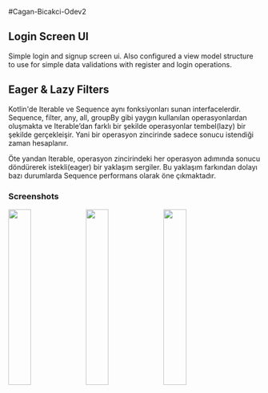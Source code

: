 #Cagan-Bicakci-Odev2

## Login Screen UI

Simple login and signup screen ui.
Also configured a view model structure to use for simple data validations with register and login operations.

## Eager & Lazy Filters

Kotlin'de Iterable ve Sequence aynı fonksiyonları sunan interfacelerdir. Sequence, filter, any, all, groupBy gibi yaygın kullanılan operasyonlardan oluşmakta ve Iterable’dan farklı bir şekilde operasyonlar tembel(lazy) bir şekilde gerçekleişir. Yani bir operasyon zincirinde sadece sonucu istendiği zaman hesaplanır.

Öte yandan Iterable, operasyon zincirindeki her operasyon adımında sonucu döndürerek istekli(eager) bir yaklaşım sergiler. Bu yaklaşım farkından dolayı bazı durumlarda Sequence performans olarak öne çıkmaktadır.

### Screenshots


<p float="left">
  <img src="https://user-images.githubusercontent.com/44499663/188262317-b78ea5de-105a-45ae-ba96-5c3fc1c1ba5d.png" width="30%" height="30%"/>
  <img src="https://user-images.githubusercontent.com/44499663/188262320-f4b6f6bf-4b6f-4746-b6f3-056ffd8dd8fe.png" width="30%" height="30%"/>
  <img src="https://user-images.githubusercontent.com/44499663/188262323-340fce75-ccb7-44c8-aa0b-1c422c0bed35.png" width="30%" height="30%"/>
</p>

